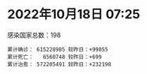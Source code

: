 
# 2022年10月18日 07:25
感染国家总数：198
```
累计确诊： 615228985 较昨日：+99855
累计死亡：   6560748 较昨日：+699
累计治愈： 572205491 较昨日：+232198
```
<div id="main" style="width:100%;height:800px;margin-bottom:10px;"></div>
<div id="second" style="width:100%;height:1000px;margin-bottom:10px;"></div>
<div id="third" style="width:100%;height:1000px;margin-bottom:10px;"></div>
<div id="last" style="width:100%;height:3000px;"></div>

<script>
import * as echarts from "echarts";
export default {
  mounted () {
    this.chart = echarts.init(document.getElementById("main"), "dark")
    this.secondChart = echarts.init(document.getElementById("second"), "dark")
    this.thirdChart = echarts.init(document.getElementById("third"), "dark")
    this.lastChart = echarts.init(document.getElementById("last"), "dark")
    var option = {
      tooltip: { trigger: "axis", axisPointer: { type: "shadow" } },
      legend: {},
      grid: { left: "3%", right: "4%", bottom: "3%", containLabel: true },
      xAxis: { type: "value" },
      yAxis: {
        type: "category", data: ["意大利","英国","韩国","德国","巴西","法国","印度","美国",]
      },
      series: [
        { name: "新增确诊", type: "bar", stack: "total", label: { show: true }, emphasis: { focus: "series" }, data: [14030,0,0,0,0,9421,1667,13891,] }, 
        { name: "累计确诊", type: "bar", stack: "total", label: { show: true }, emphasis: { focus: "series" }, data: [23114013,24021696,25131505,34608835,34792386,36268028,44632004,98864016,] }, 
        { name: "新增死亡", type: "bar", stack: "total", label: { show: true }, emphasis: { focus: "series" }, data: [93,0,0,0,0,164,10,82,] }, 
        { name: "累计死亡", type: "bar", stack: "total", label: { show: true }, emphasis: { focus: "series" }, data: [178081,208678,28851,151420,687197,155980,528905,1090618,] }, 
        { name: "累计治愈", type: "bar", stack: "total", label: { show: true }, emphasis: { focus: "series" }, data: [22391844,24692,24711795,32936700,33953433,35082306,44075149,96182813,] },]
    }
    this.chart.setOption(option);
    var secondOption = {
      tooltip: { trigger: "axis", axisPointer: { type: "shadow" } },
      legend: {},
      grid: { left: "3%", right: "4%", bottom: "3%", containLabel: true },
      xAxis: { type: "value" },
      yAxis: {
        type: "category", data: ["墨西哥","伊朗","荷兰","阿根廷","澳大利亚","越南","西班牙","土耳其","俄罗斯","日本",]
      },
      series: [
        { name: "新增确诊", type: "bar", stack: "total", label: { show: true }, emphasis: { focus: "series" }, data: [0,370,0,0,0,673,0,0,10403,15372,] }, 
        { name: "累计确诊", type: "bar", stack: "total", label: { show: true }, emphasis: { focus: "series" }, data: [7102947,7554703,8476062,9715464,10310525,11493271,13462593,16919638,21314957,21772967,] }, 
        { name: "新增死亡", type: "bar", stack: "total", label: { show: true }, emphasis: { focus: "series" }, data: [0,4,0,0,0,2,0,0,92,20,] }, 
        { name: "累计死亡", type: "bar", stack: "total", label: { show: true }, emphasis: { focus: "series" }, data: [330277,144523,22721,129970,15475,43157,114641,101203,388993,45890,] }, 
        { name: "累计治愈", type: "bar", stack: "total", label: { show: true }, emphasis: { focus: "series" }, data: [6375138,7329344,8382859,9577820,10216900,10599201,13257857,16808527,20618358,20453316,] },]
    }
    this.secondChart.setOption(secondOption);
    var thirdOption = {
      tooltip: { trigger: "axis", axisPointer: { type: "shadow" } },
      legend: {},
      grid: { left: "3%", right: "4%", bottom: "3%", containLabel: true },
      xAxis: { type: "value" },
      yAxis: {
        type: "category", data: ["智利","泰国","马来西亚","希腊","乌克兰","奥地利","葡萄牙","哥伦比亚","波兰","印度尼西亚",]
      },
      series: [
        { name: "新增确诊", type: "bar", stack: "total", label: { show: true }, emphasis: { focus: "series" }, data: [3423,2234,0,0,0,6391,0,0,285,1233,] }, 
        { name: "累计确诊", type: "bar", stack: "total", label: { show: true }, emphasis: { focus: "series" }, data: [4682067,4687281,4867192,5026494,5177217,5346939,5509424,6308558,6327033,6458101,] }, 
        { name: "新增死亡", type: "bar", stack: "total", label: { show: true }, emphasis: { focus: "series" }, data: [15,53,0,0,0,2,0,0,0,14,] }, 
        { name: "累计死亡", type: "bar", stack: "total", label: { show: true }, emphasis: { focus: "series" }, data: [61448,32882,36417,33313,109206,20928,25125,141820,117900,158327,] }, 
        { name: "累计治愈", type: "bar", stack: "total", label: { show: true }, emphasis: { focus: "series" }, data: [4600875,4649509,4806883,4956446,5061704,5202545,5434604,6136591,5335940,6282951,] },]
    }
    this.thirdChart.setOption(thirdOption);
    var lastOption = {
      tooltip: { trigger: "axis", axisPointer: { type: "shadow" } },
      legend: {},
      grid: { left: "3%", right: "4%", bottom: "3%", containLabel: true },
      xAxis: { type: "value" },
      yAxis: {
        type: "category", data: ["朝鲜","西撒哈拉","蒙特塞拉特岛","梵蒂冈","红宝石公主号","钻石公主号","圣文森特岛","列支敦士登公国","安圭拉","圣多美和普林西比","特克斯和凯科斯群岛","圣基茨和尼维斯","乍得","塞拉利昂","利比里亚","科摩罗","几内亚比绍","安提瓜和巴布达","尼日尔","厄立特里亚","也门","冈比亚","摩纳哥","中非共和国","吉布提","多米尼克","萨摩亚","赤道几内亚","塔吉克斯坦","南苏丹","尼加拉瓜","格林纳达","直布罗陀","圣马力诺","布基纳法索","东帝汶","刚果（布）","索马里","贝宁","圣卢西亚","马里","海地","莱索托","巴哈马","几内亚","多哥","坦桑尼亚","毛里求斯","阿鲁巴","巴布亚新几内亚","安道尔","塞舌尔","加蓬","布隆迪","叙利亚","不丹","佛得角","毛里塔尼亚","苏丹","马达加斯加","斐济","伯利兹","圭亚那","斯威士兰","新喀里多尼亚","法属波利尼西亚","苏里南","科特迪瓦","马拉维","塞内加尔","刚果（金）","法属圭亚那","巴巴多斯","安哥拉","马耳他","喀麦隆","卢旺达","柬埔寨","波多黎各","牙买加","纳米比亚","乌干达","加纳","特立尼达和多巴哥","马尔代夫","阿富汗","萨尔瓦多","冰岛","吉尔吉斯斯坦","老挝","马提尼克岛","莫桑比克","文莱","乌兹别克斯坦","津巴布韦","尼日利亚","阿尔及利亚","黑山","卢森堡","博茨瓦纳","阿尔巴尼亚","赞比亚","肯尼亚","北马其顿","阿曼","波黑","亚美尼亚","洪都拉斯","卡塔尔","埃塞俄比亚","利比亚","埃及","委内瑞拉","摩尔多瓦","塞浦路斯","爱沙尼亚","巴勒斯坦","缅甸","多米尼加","科威特","斯里兰卡","巴林","巴拉圭","沙特阿拉伯","阿塞拜疆","拉脱维亚","蒙古国","巴拿马","乌拉圭","白俄罗斯","尼泊尔","厄瓜多尔","阿联酋","玻利维亚","古巴","哥斯达黎加","危地马拉","突尼斯","斯洛文尼亚","黎巴嫩","克罗地亚","立陶宛","摩洛哥","保加利亚","芬兰","哈萨克斯坦","挪威","巴基斯坦","爱尔兰","约旦","格鲁吉亚","新西兰","斯洛伐克","新加坡","孟加拉国","匈牙利","塞尔维亚","伊拉克","瑞典","丹麦","罗马尼亚","菲律宾","南非","捷克","瑞士","秘鲁","加拿大","比利时","以色列",]
      },
      series: [
        { name: "新增确诊", type: "bar", stack: "total", label: { show: true }, emphasis: { focus: "series" }, data: [0,0,0,0,0,0,0,0,0,0,0,0,0,0,0,0,0,0,0,0,0,0,0,0,0,0,0,0,0,0,0,0,0,0,0,0,0,0,0,0,2,0,0,0,0,4,0,0,0,0,0,0,0,0,0,0,0,0,74,0,0,0,1,0,0,0,0,4,0,0,0,0,0,0,23,0,0,5,0,0,0,0,0,0,0,64,0,0,0,0,0,0,0,0,0,0,17,55,0,0,7,0,21,80,0,89,0,0,736,0,2,0,0,0,0,0,0,939,0,0,8,367,0,246,18,1379,0,0,964,0,40,0,314,48,2,0,96,0,556,0,27,47,12,1147,0,12,0,38,0,0,0,0,75,5196,389,0,1433,0,0,2495,305,1850,374,221,0,0,0,0,680,] }, 
        { name: "累计确诊", type: "bar", stack: "total", label: { show: true }, emphasis: { focus: "series" }, data: [1,10,11,29,620,712,2298,3026,3866,6252,6380,6541,7605,7752,7985,8481,8831,9106,9931,10182,11939,12508,14790,14957,15690,15760,15941,17081,17786,17823,18491,19536,20121,21245,21631,23276,24837,27223,27782,29550,32711,33764,34490,37334,37950,39256,39679,40548,42914,45199,46366,47141,48810,50289,57334,62200,62397,63110,63449,66687,68248,68909,71404,73436,74210,76706,81131,87602,88057,88555,92972,94073,103014,103131,115036,121652,132528,137970,151732,151931,169253,169396,170321,184261,185125,201276,201785,205963,206250,216098,222830,230370,231833,244382,257893,265937,270757,281890,297757,326344,332645,333624,338599,343665,398424,399499,444482,456664,462716,493783,507012,515645,545323,591853,593542,604380,620757,628577,647205,660667,670929,685969,717260,819083,822617,944302,983958,988280,988527,994037,1000191,1006922,1033158,1108996,1111260,1127602,1133517,1145930,1216276,1216999,1241791,1261643,1265232,1271228,1323455,1394287,1463464,1573403,1668301,1746997,1780691,1814890,1849602,2017261,2032832,2120543,2389987,2460868,2604866,3127601,3280165,3984815,4023732,4141069,4144447,4150544,4293273,4586564,4673411,] }, 
        { name: "新增死亡", type: "bar", stack: "total", label: { show: true }, emphasis: { focus: "series" }, data: [0,0,0,0,0,0,0,0,0,0,0,0,0,0,0,0,0,0,0,0,0,0,0,0,0,0,0,0,0,0,0,0,0,0,0,0,0,0,0,0,0,0,0,0,0,0,0,0,0,0,0,0,0,0,0,0,0,0,1,0,0,0,0,0,0,0,0,0,0,0,0,0,0,0,0,0,0,0,0,0,0,0,0,0,0,0,0,0,0,0,0,0,0,0,0,0,0,0,0,0,0,0,0,2,0,4,0,0,0,0,0,0,0,0,0,0,0,1,0,0,0,0,0,2,0,0,0,0,9,0,0,0,1,0,0,0,2,0,6,0,9,3,0,11,0,0,0,1,0,0,0,0,7,2,1,0,10,0,0,22,4,37,0,8,0,0,0,0,5,] }, 
        { name: "累计死亡", type: "bar", stack: "total", label: { show: true }, emphasis: { focus: "series" }, data: [1,1,1,0,10,13,12,59,12,77,36,46,193,126,294,161,176,146,312,103,2158,372,63,113,189,74,29,183,125,138,225,237,108,118,387,138,386,1361,163,404,742,857,706,833,455,287,845,1030,227,668,155,169,306,38,3163,21,410,995,4964,1410,878,686,1281,1422,314,649,1385,827,2682,1968,1444,410,560,1917,806,1935,1467,3056,2609,3320,4065,3628,1460,4235,308,7811,4230,213,2991,758,1047,2224,225,1637,5606,3155,6881,2784,1133,2790,3591,4017,5678,9553,4260,16160,8700,10996,683,7572,6437,24613,5820,11870,1189,2713,5404,19470,4384,2564,16769,1523,19596,9383,9932,6028,2179,8505,7510,7118,12018,35904,2347,22237,8530,8974,19854,29254,6855,10688,17032,9363,16279,37795,6242,13692,4153,30621,7952,14122,16900,3047,20518,1646,29402,47680,17144,25356,20407,7195,67124,63547,102246,41388,14203,216860,45689,32776,11717,] }, 
        { name: "累计治愈", type: "bar", stack: "total", label: { show: true }, emphasis: { focus: "series" }, data: [0,9,2,29,0,699,2233,2948,3849,6159,6321,6482,4874,4393,7681,8316,8310,8954,8890,10072,9124,12028,14671,14536,15427,15673,1605,16713,17264,17335,4225,19248,16579,20867,21143,23102,24006,13182,27464,29095,31865,31434,25980,36226,37034,38839,183,38894,42438,43982,46087,46446,48353,50104,54156,61564,61923,61898,57512,65267,66307,68197,70077,71973,73884,33500,49626,86720,84973,86486,83522,11254,102024,101155,113514,118616,131027,134844,129614,99392,164813,100431,168397,177081,163687,179780,179410,75685,196406,7660,0,228146,222140,241486,251904,259259,182367,278285,288991,322955,327456,329544,332837,333824,384669,377199,432811,132498,459490,472025,500528,442182,538936,504142,584124,524990,614914,597898,642571,657113,654125,682010,697361,805670,812247,926487,980685,978903,980097,985592,987462,969254,1012057,1061205,1102654,860711,1112040,983630,1180878,1087587,1221226,1237334,1248817,1223025,1286894,1379442,1458255,1538689,1653448,1731007,1637293,1798540,1823942,1923390,1974852,2036700,2342396,2435048,2559774,3106765,3202822,3895420,3912506,4084227,4047805,3928594,4175402,4480219,4655872,] },]
    }
    this.lastChart.setOption(lastOption);
  }
};
</script>

|国家|新增确诊|累计确诊|新增死亡|累计死亡|累计治愈|
|:--:|---:|---:|---:|---:|---:|
|美国|13891|98864016|82|1090618|96182813|
|印度|1667|44632004|10|528905|44075149|
|法国|9421|36268028|164|155980|35082306|
|巴西|0|34792386|0|687197|33953433|
|德国|0|34608835|0|151420|32936700|
|韩国|0|25131505|0|28851|24711795|
|英国|0|24021696|0|208678|24692|
|意大利|14030|23114013|93|178081|22391844|
|日本|15372|21772967|20|45890|20453316|
|俄罗斯|10403|21314957|92|388993|20618358|
|土耳其|0|16919638|0|101203|16808527|
|西班牙|0|13462593|0|114641|13257857|
|越南|673|11493271|2|43157|10599201|
|澳大利亚|0|10310525|0|15475|10216900|
|阿根廷|0|9715464|0|129970|9577820|
|荷兰|0|8476062|0|22721|8382859|
|伊朗|370|7554703|4|144523|7329344|
|墨西哥|0|7102947|0|330277|6375138|
|印度尼西亚|1233|6458101|14|158327|6282951|
|波兰|285|6327033|0|117900|5335940|
|哥伦比亚|0|6308558|0|141820|6136591|
|葡萄牙|0|5509424|0|25125|5434604|
|奥地利|6391|5346939|2|20928|5202545|
|乌克兰|0|5177217|0|109206|5061704|
|希腊|0|5026494|0|33313|4956446|
|马来西亚|0|4867192|0|36417|4806883|
|泰国|2234|4687281|53|32882|4649509|
|智利|3423|4682067|15|61448|4600875|
|以色列|680|4673411|5|11717|4655872|
|比利时|0|4586564|0|32776|4480219|
|加拿大|0|4293273|0|45689|4175402|
|秘鲁|0|4150544|0|216860|3928594|
|瑞士|0|4144447|0|14203|4047805|
|捷克|221|4141069|8|41388|4084227|
|南非|374|4023732|0|102246|3912506|
|菲律宾|1850|3984815|37|63547|3895420|
|罗马尼亚|305|3280165|4|67124|3202822|
|丹麦|2495|3127601|22|7195|3106765|
|瑞典|0|2604866|0|20407|2559774|
|伊拉克|0|2460868|0|25356|2435048|
|塞尔维亚|1433|2389987|10|17144|2342396|
|匈牙利|0|2120543|0|47680|2036700|
|孟加拉国|389|2032832|1|29402|1974852|
|新加坡|5196|2017261|2|1646|1923390|
|斯洛伐克|75|1849602|7|20518|1823942|
|新西兰|0|1814890|0|3047|1798540|
|格鲁吉亚|0|1780691|0|16900|1637293|
|约旦|0|1746997|0|14122|1731007|
|爱尔兰|0|1668301|0|7952|1653448|
|巴基斯坦|38|1573403|1|30621|1538689|
|挪威|0|1463464|0|4153|1458255|
|哈萨克斯坦|12|1394287|0|13692|1379442|
|芬兰|0|1323455|0|6242|1286894|
|保加利亚|1147|1271228|11|37795|1223025|
|摩洛哥|12|1265232|0|16279|1248817|
|立陶宛|47|1261643|3|9363|1237334|
|克罗地亚|27|1241791|9|17032|1221226|
|黎巴嫩|0|1216999|0|10688|1087587|
|斯洛文尼亚|556|1216276|6|6855|1180878|
|突尼斯|0|1145930|0|29254|983630|
|危地马拉|96|1133517|2|19854|1112040|
|哥斯达黎加|0|1127602|0|8974|860711|
|古巴|2|1111260|0|8530|1102654|
|玻利维亚|48|1108996|0|22237|1061205|
|阿联酋|314|1033158|1|2347|1012057|
|厄瓜多尔|0|1006922|0|35904|969254|
|尼泊尔|40|1000191|0|12018|987462|
|白俄罗斯|0|994037|0|7118|985592|
|乌拉圭|964|988527|9|7510|980097|
|巴拿马|0|988280|0|8505|978903|
|蒙古国|0|983958|0|2179|980685|
|拉脱维亚|1379|944302|0|6028|926487|
|阿塞拜疆|18|822617|0|9932|812247|
|沙特阿拉伯|246|819083|2|9383|805670|
|巴拉圭|0|717260|0|19596|697361|
|巴林|367|685969|0|1523|682010|
|斯里兰卡|8|670929|0|16769|654125|
|科威特|0|660667|0|2564|657113|
|多米尼加|0|647205|0|4384|642571|
|缅甸|939|628577|1|19470|597898|
|巴勒斯坦|0|620757|0|5404|614914|
|爱沙尼亚|0|604380|0|2713|524990|
|塞浦路斯|0|593542|0|1189|584124|
|摩尔多瓦|0|591853|0|11870|504142|
|委内瑞拉|0|545323|0|5820|538936|
|埃及|0|515645|0|24613|442182|
|利比亚|2|507012|0|6437|500528|
|埃塞俄比亚|0|493783|0|7572|472025|
|卡塔尔|736|462716|0|683|459490|
|洪都拉斯|0|456664|0|10996|132498|
|亚美尼亚|0|444482|0|8700|432811|
|波黑|89|399499|4|16160|377199|
|阿曼|0|398424|0|4260|384669|
|北马其顿|80|343665|2|9553|333824|
|肯尼亚|21|338599|0|5678|332837|
|赞比亚|0|333624|0|4017|329544|
|阿尔巴尼亚|7|332645|0|3591|327456|
|博茨瓦纳|0|326344|0|2790|322955|
|卢森堡|0|297757|0|1133|288991|
|黑山|55|281890|0|2784|278285|
|阿尔及利亚|17|270757|0|6881|182367|
|尼日利亚|0|265937|0|3155|259259|
|津巴布韦|0|257893|0|5606|251904|
|乌兹别克斯坦|0|244382|0|1637|241486|
|文莱|0|231833|0|225|222140|
|莫桑比克|0|230370|0|2224|228146|
|马提尼克岛|0|222830|0|1047|0|
|老挝|0|216098|0|758|7660|
|吉尔吉斯斯坦|0|206250|0|2991|196406|
|冰岛|0|205963|0|213|75685|
|萨尔瓦多|0|201785|0|4230|179410|
|阿富汗|64|201276|0|7811|179780|
|马尔代夫|0|185125|0|308|163687|
|特立尼达和多巴哥|0|184261|0|4235|177081|
|加纳|0|170321|0|1460|168397|
|乌干达|0|169396|0|3628|100431|
|纳米比亚|0|169253|0|4065|164813|
|牙买加|0|151931|0|3320|99392|
|波多黎各|0|151732|0|2609|129614|
|柬埔寨|5|137970|0|3056|134844|
|卢旺达|0|132528|0|1467|131027|
|喀麦隆|0|121652|0|1935|118616|
|马耳他|23|115036|0|806|113514|
|安哥拉|0|103131|0|1917|101155|
|巴巴多斯|0|103014|0|560|102024|
|法属圭亚那|0|94073|0|410|11254|
|刚果（金）|0|92972|0|1444|83522|
|塞内加尔|0|88555|0|1968|86486|
|马拉维|0|88057|0|2682|84973|
|科特迪瓦|4|87602|0|827|86720|
|苏里南|0|81131|0|1385|49626|
|法属波利尼西亚|0|76706|0|649|33500|
|新喀里多尼亚|0|74210|0|314|73884|
|斯威士兰|0|73436|0|1422|71973|
|圭亚那|1|71404|0|1281|70077|
|伯利兹|0|68909|0|686|68197|
|斐济|0|68248|0|878|66307|
|马达加斯加|0|66687|0|1410|65267|
|苏丹|74|63449|1|4964|57512|
|毛里塔尼亚|0|63110|0|995|61898|
|佛得角|0|62397|0|410|61923|
|不丹|0|62200|0|21|61564|
|叙利亚|0|57334|0|3163|54156|
|布隆迪|0|50289|0|38|50104|
|加蓬|0|48810|0|306|48353|
|塞舌尔|0|47141|0|169|46446|
|安道尔|0|46366|0|155|46087|
|巴布亚新几内亚|0|45199|0|668|43982|
|阿鲁巴|0|42914|0|227|42438|
|毛里求斯|0|40548|0|1030|38894|
|坦桑尼亚|0|39679|0|845|183|
|多哥|4|39256|0|287|38839|
|几内亚|0|37950|0|455|37034|
|巴哈马|0|37334|0|833|36226|
|莱索托|0|34490|0|706|25980|
|海地|0|33764|0|857|31434|
|马里|2|32711|0|742|31865|
|圣卢西亚|0|29550|0|404|29095|
|贝宁|0|27782|0|163|27464|
|索马里|0|27223|0|1361|13182|
|刚果（布）|0|24837|0|386|24006|
|东帝汶|0|23276|0|138|23102|
|布基纳法索|0|21631|0|387|21143|
|圣马力诺|0|21245|0|118|20867|
|直布罗陀|0|20121|0|108|16579|
|格林纳达|0|19536|0|237|19248|
|尼加拉瓜|0|18491|0|225|4225|
|南苏丹|0|17823|0|138|17335|
|塔吉克斯坦|0|17786|0|125|17264|
|赤道几内亚|0|17081|0|183|16713|
|萨摩亚|0|15941|0|29|1605|
|多米尼克|0|15760|0|74|15673|
|吉布提|0|15690|0|189|15427|
|中非共和国|0|14957|0|113|14536|
|摩纳哥|0|14790|0|63|14671|
|冈比亚|0|12508|0|372|12028|
|也门|0|11939|0|2158|9124|
|厄立特里亚|0|10182|0|103|10072|
|尼日尔|0|9931|0|312|8890|
|安提瓜和巴布达|0|9106|0|146|8954|
|几内亚比绍|0|8831|0|176|8310|
|科摩罗|0|8481|0|161|8316|
|利比里亚|0|7985|0|294|7681|
|塞拉利昂|0|7752|0|126|4393|
|乍得|0|7605|0|193|4874|
|圣基茨和尼维斯|0|6541|0|46|6482|
|特克斯和凯科斯群岛|0|6380|0|36|6321|
|圣多美和普林西比|0|6252|0|77|6159|
|安圭拉|0|3866|0|12|3849|
|列支敦士登公国|0|3026|0|59|2948|
|圣文森特岛|0|2298|0|12|2233|
|钻石公主号|0|712|0|13|699|
|红宝石公主号|0|620|0|10|0|
|梵蒂冈|0|29|0|0|29|
|蒙特塞拉特岛|0|11|0|1|2|
|西撒哈拉|0|10|0|1|9|
|朝鲜|0|1|0|1|0|

